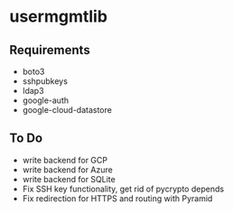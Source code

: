 # usermgmtlib

## Requirements

* boto3
* sshpubkeys
* ldap3
* google-auth
* google-cloud-datastore

## To Do

* write backend for GCP
* write backend for Azure
* write backend for SQLite
* Fix SSH key functionality, get rid of pycrypto depends
* Fix redirection for HTTPS and routing with Pyramid
